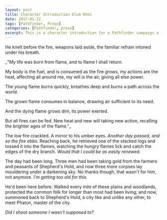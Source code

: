```yaml
---
layout: post
title: Character Introduction Elum Rhei
date: 2017-01-12
tags: [Pathfinder, Prose]
categories: [Pathfinder, prose]
excerpt: This is a character introduction for a Pathfinder campaign a friend is running, Elum Rhei is an Ifrit Dune Drifter and I thought I'd write a little prose to get into character.
---
```


He knelt before the fire, weapons laid aside, the familiar refrain intoned under his breath.

_"My life was born from flame, and to flame I shall return.

My body is the fuel, and is consumed as the fire grows, my actions are the heat, affecting all around me, my will is the air, giving all else power.

The young flame burns quickly, breathes deep and burns a path across the world.

The grown flame consumes in balance, drawing air sufficient to its need.

And the dying flame grows dim, its power exerted.

But all fires can be fed. New heat and new will taking new action, recalling the brighter ages of the flame."_

The low fire crackled. A mirror to his umber eyes. _Another day passed, and so the fire ebbs._ Reaching back, he retrieved one of the stacked logs and tossed it into the flames, watching the hungry flames lick and catch the edges of the dry branch. _Would that I could be as easily renewed._

The day had been long. Three men had been taking gold from the farmers and peasants of Shepherd's Hold, and now three more corpses lay mouldering under a darkening sky. No thanks though, that wasn't for him, not anymore. _I'm getting too old for this._

He'd been here before. Walked every mile of these plains and woodlands, protected the common folk for longer than most had been living; and now, summoned back to Shepherd's Hold, a city like and unlike any other, to meet Phaton, master of the city.

_Did I shoot someone I wasn't supposed to?_

